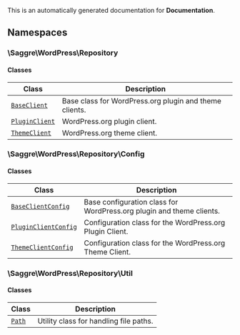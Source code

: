 
This is an automatically generated documentation for **Documentation**.

## Namespaces

### \Saggre\WordPress\Repository

#### Classes

| Class                                                                | Description                                            |
|----------------------------------------------------------------------|--------------------------------------------------------|
| [`BaseClient`](./classes/Saggre/WordPress/Repository/BaseClient)     | Base class for WordPress.org plugin and theme clients. |
| [`PluginClient`](./classes/Saggre/WordPress/Repository/PluginClient) | WordPress.org plugin client.                           |
| [`ThemeClient`](./classes/Saggre/WordPress/Repository/ThemeClient)   | WordPress.org theme client.                            |

### \Saggre\WordPress\Repository\Config

#### Classes

| Class                                                                                   | Description                                                          |
|-----------------------------------------------------------------------------------------|----------------------------------------------------------------------|
| [`BaseClientConfig`](./classes/Saggre/WordPress/Repository/Config/BaseClientConfig)     | Base configuration class for WordPress.org plugin and theme clients. |
| [`PluginClientConfig`](./classes/Saggre/WordPress/Repository/Config/PluginClientConfig) | Configuration class for the WordPress.org Plugin Client.             |
| [`ThemeClientConfig`](./classes/Saggre/WordPress/Repository/Config/ThemeClientConfig)   | Configuration class for the WordPress.org Theme Client.              |

### \Saggre\WordPress\Repository\Util

#### Classes

| Class                                                     | Description                            |
|-----------------------------------------------------------|----------------------------------------|
| [`Path`](./classes/Saggre/WordPress/Repository/Util/Path) | Utility class for handling file paths. |
